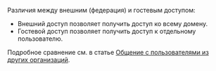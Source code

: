 Различия между внешним (федерация) и гостевым доступом:

- Внешний доступ позволяет получить доступ ко всему домену.
- Гостевой доступ позволяет получить доступ к отдельному пользователю. 


Подробное сравнение см. в статье [Общение с пользователями из других организаций](../communicate-with-users-from-other-organizations.md).
